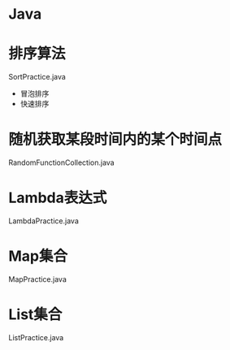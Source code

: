 # Java
# 排序算法
SortPractice.java
* 冒泡排序
* 快速排序
# 随机获取某段时间内的某个时间点
RandomFunctionCollection.java
# Lambda表达式
LambdaPractice.java
# Map集合
MapPractice.java
# List集合
ListPractice.java


